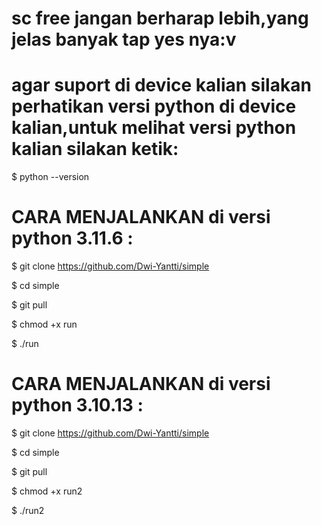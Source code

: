 # sc free jangan berharap lebih,yang jelas banyak tap yes nya:v

# agar suport di device kalian silakan perhatikan versi python di device kalian,untuk melihat versi python kalian silakan ketik:
$ python --version

# CARA MENJALANKAN di versi python 3.11.6  :

$ git clone https://github.com/Dwi-Yantti/simple

$ cd simple

$ git pull

$ chmod +x run

$ ./run

# CARA MENJALANKAN di versi python 3.10.13   :

$ git clone https://github.com/Dwi-Yantti/simple

$ cd simple

$ git pull

$ chmod +x run2

$ ./run2
